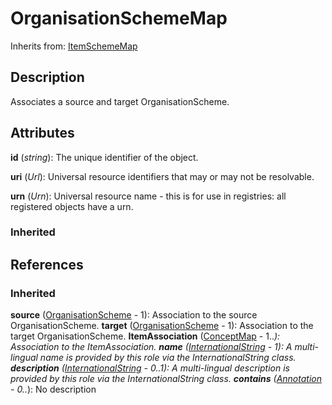 
# OrganisationSchemeMap

Inherits from: [ItemSchemeMap](ItemSchemeMap.md)



## Description

Associates a source and target OrganisationScheme.


## Attributes

**id** (*string*): The unique identifier of the object.

**uri** (*Url*): Universal resource identifiers that may or may not be resolvable.

**urn** (*Urn*): Universal resource name - this is for use in registries: all registered objects have a urn.

### Inherited



## References

### Inherited

**source** ([OrganisationScheme](../OrganisationSchemes/OrganisationScheme.md) - 1): Association to the source OrganisationScheme.
**target** ([OrganisationScheme](../OrganisationSchemes/OrganisationScheme.md) - 1): Association to the target OrganisationScheme.
**ItemAssociation** ([ConceptMap](ConceptMap.md) - 1..*): Association to the ItemAssociation.
**name** ([InternationalString](../Base/InternationalString.md) - 1): A multi-lingual name is provided by this role via the InternationalString class.
**description** ([InternationalString](../Base/InternationalString.md) - 0..1): A multi-lingual description is provided by this role via the InternationalString class.
**contains** ([Annotation](../Base/Annotation.md) - 0..*): No description



